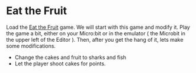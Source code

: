 # Eat the Fruit

Load the [Eat the Fruit](https://makecode.com/_bP03bACK60ac) game. We will start with this game and modify it. Play the game a bit, either on your Micro:bit or in the emulator ( the Microbit in the upper left of the Editor ). Then, after you get the hang of it, lets make some modifications. 

* Change the cakes and fruit to sharks and fish
* Let the player shoot cakes for points. 